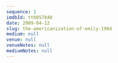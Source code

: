 ```yaml
---
sequence: 1
imdbId: tt0057840
date: 2009-04-12
slug: the-americanization-of-emily-1964
medium: null
venue: null
venueNotes: null
mediumNotes: null
---
```


